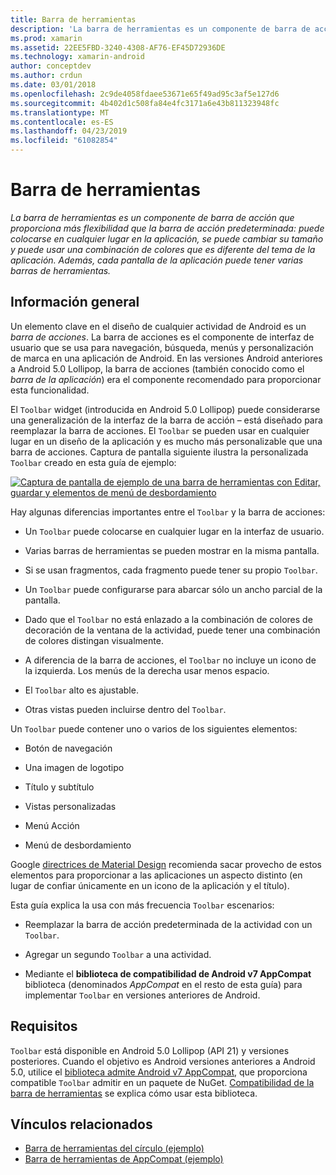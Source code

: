 ```yaml
---
title: Barra de herramientas
description: 'La barra de herramientas es un componente de barra de acción que proporciona más flexibilidad que la barra de acción predeterminada: puede colocarse en cualquier lugar en la aplicación, se puede cambiar su tamaño y puede usar una combinación de colores que es diferente del tema de la aplicación. Además, cada pantalla de la aplicación puede tener varias barras de herramientas.'
ms.prod: xamarin
ms.assetid: 22EE5FBD-3240-4308-AF76-EF45D72936DE
ms.technology: xamarin-android
author: conceptdev
ms.author: crdun
ms.date: 03/01/2018
ms.openlocfilehash: 2c9de4058fdaee53671e65f49ad95c3af5e127d6
ms.sourcegitcommit: 4b402d1c508fa84e4fc3171a6e43b811323948fc
ms.translationtype: MT
ms.contentlocale: es-ES
ms.lasthandoff: 04/23/2019
ms.locfileid: "61082854"
---
```

# <a name="toolbar"></a>Barra de herramientas

_La barra de herramientas es un componente de barra de acción que proporciona más flexibilidad que la barra de acción predeterminada: puede colocarse en cualquier lugar en la aplicación, se puede cambiar su tamaño y puede usar una combinación de colores que es diferente del tema de la aplicación. Además, cada pantalla de la aplicación puede tener varias barras de herramientas._

 
## <a name="overview"></a>Información general

Un elemento clave en el diseño de cualquier actividad de Android es un *barra de acciones*. La barra de acciones es el componente de interfaz de usuario que se usa para navegación, búsqueda, menús y personalización de marca en una aplicación de Android. En las versiones Android anteriores a Android 5.0 Lollipop, la barra de acciones (también conocido como el *barra de la aplicación*) era el componente recomendado para proporcionar esta funcionalidad. 

El `Toolbar` widget (introducida en Android 5.0 Lollipop) puede considerarse una generalización de la interfaz de la barra de acción &ndash; está diseñado para reemplazar la barra de acciones. El `Toolbar` se pueden usar en cualquier lugar en un diseño de la aplicación y es mucho más personalizable que una barra de acciones. Captura de pantalla siguiente ilustra la personalizada `Toolbar` creado en esta guía de ejemplo: 

[![Captura de pantalla de ejemplo de una barra de herramientas con Editar, guardar y elementos de menú de desbordamiento](images/01-toolbar-sml.png)](images/01-toolbar.png#lightbox)

Hay algunas diferencias importantes entre el `Toolbar` y la barra de acciones: 

-   Un `Toolbar` puede colocarse en cualquier lugar en la interfaz de usuario.

-   Varias barras de herramientas se pueden mostrar en la misma pantalla.

-   Si se usan fragmentos, cada fragmento puede tener su propio `Toolbar`. 

-   Un `Toolbar` puede configurarse para abarcar sólo un ancho parcial de la pantalla. 

-   Dado que el `Toolbar` no está enlazado a la combinación de colores de decoración de la ventana de la actividad, puede tener una combinación de colores distingan visualmente. 

-   A diferencia de la barra de acciones, el `Toolbar` no incluye un icono de la izquierda. Los menús de la derecha usar menos espacio. 

-   El `Toolbar` alto es ajustable. 

-   Otras vistas pueden incluirse dentro del `Toolbar`. 

Un `Toolbar` puede contener uno o varios de los siguientes elementos: 

-   Botón de navegación

-   Una imagen de logotipo

-   Título y subtítulo

-   Vistas personalizadas

-   Menú Acción

-   Menú de desbordamiento

Google [directrices de Material Design](https://material.google.com/) recomienda sacar provecho de estos elementos para proporcionar a las aplicaciones un aspecto distinto (en lugar de confiar únicamente en un icono de la aplicación y el título). 

Esta guía explica la usa con más frecuencia `Toolbar` escenarios:

-   Reemplazar la barra de acción predeterminada de la actividad con un `Toolbar`. 

-   Agregar un segundo `Toolbar` a una actividad.

-   Mediante el **biblioteca de compatibilidad de Android v7 AppCompat** biblioteca (denominados *AppCompat* en el resto de esta guía) para implementar `Toolbar` en versiones anteriores de Android. 

 
 
## <a name="requirements"></a>Requisitos

`Toolbar` está disponible en Android 5.0 Lollipop (API 21) y versiones posteriores. Cuando el objetivo es Android versiones anteriores a Android 5.0, utilice el [biblioteca admite Android v7 AppCompat](https://www.nuget.org/packages/Xamarin.Android.Support.v7.AppCompat/), que proporciona compatible `Toolbar` admitir en un paquete de NuGet. 
[Compatibilidad de la barra de herramientas](~/android/user-interface/controls/tool-bar/toolbar-compatibility.md) se explica cómo usar esta biblioteca. 




## <a name="related-links"></a>Vínculos relacionados

- [Barra de herramientas del círculo (ejemplo)](https://developer.xamarin.com/samples/monodroid/android5.0/Toolbar/)
- [Barra de herramientas de AppCompat (ejemplo)](https://developer.xamarin.com/samples/monodroid/Supportv7/AppCompat/Toolbar/)
